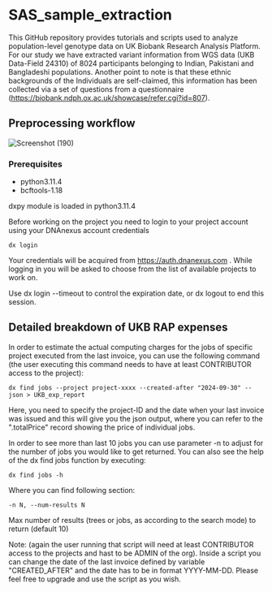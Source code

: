 # SAS_sample_extraction

This GitHub repository provides tutorials and scripts used to analyze population-level genotype data on UK Biobank Research Analysis Platform. For our study we have extracted variant information from WGS data (UKB Data-Field 24310) of 8024 participants belonging to Indian, Pakistani and Bangladeshi populations. Another point to note is that these ethnic backgrounds of the Individuals are self-claimed, this information has been collected via a set of questions from a questionnaire (https://biobank.ndph.ox.ac.uk/showcase/refer.cgi?id=807). 

## Preprocessing workflow

![Screenshot (190)](https://github.com/user-attachments/assets/26433718-8c7d-4a11-8d29-c8bcb4be0b9b)

### Prerequisites
- python3.11.4
- bcftools-1.18

dxpy module is loaded in python3.11.4

Before working on the project you need to login to your project account using your DNAnexus account credentials
```
dx login
```
Your credentials will be acquired from https://auth.dnanexus.com . While logging in you will be asked to choose from the list of available projects to work on.

Use dx login --timeout to control the expiration date, or dx logout to end this session.

## Detailed breakdown of UKB RAP expenses

In order to estimate the actual computing charges for the jobs of specific project executed from the last invoice, you can use the following command (the user executing this command needs to have at least CONTRIBUTOR access to the project):

```
dx find jobs --project project-xxxx --created-after "2024-09-30" --json > UKB_exp_report
```

Here, you need to specify the project-ID and the date when your last invoice was issued and this will give you the json output, where you can refer to the ".totalPrice" record showing the price of individual jobs.

In order to see more than last 10 jobs you can use parameter -n <number> to adjust for the number of jobs you would like to get returned. You can also see the help of the dx find jobs function by executing:

```
dx find jobs -h
```

Where you can find following section:
```
-n N, --num-results N
```
Max number of results (trees or jobs, as according to the search mode) to return (default 10)

Note: (again the user running that script will need at least CONTRIBUTOR access to the projects and hast to be ADMIN of the org). Inside a script you can change the date of the last invoice defined by variable "CREATED_AFTER" and the date has to be in format YYYY-MM-DD. Please feel free to upgrade and use the script as you wish.

